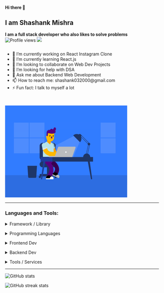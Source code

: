 <h4> Hi there 👋 </h4>
<h2>I am Shashank Mishra</h2>

<b>I am a full stack developer who also likes to solve problems</b>
![Profile views](https://gpvc.arturio.dev/Shashank03200)
![](https://www.codechef.com/users/sm_03200/)

<div style="display:grid;grid-template-columns: repeat(auto-fill, 400px);grid-gap:30px ">
    <ul>
        <li>🔭 I’m currently working on React Instagram Clone</li>
        <li>🌱 I’m currently learning React.js</li>
        <li>👯 I’m looking to collaborate on Web Dev Projects</li>
        <li>🤔 I’m looking for help with DSA</li>
        <li>💬 Ask me about Backend Web Development</li>
        <li>📫 How to reach me: shashank032000@gmail.com</li>
        <li>⚡ Fun fact: I talk to myself a lot</li>
    </ul>
    <div>
    <img src="/working.gif" width="400" height"280"> 

</div>

</div>

<hr>

<h3 align="left">Languages and Tools:</h3>

<p align="left"> 
    <details>
        <summary style="cursor:pointer">Framework / Library</summary>
        <div style="margin:10px 30px;display:flex;justify-content:space-around">
           <a href="https://reactjs.org/" target="_blank" rel="noreferrer"> <img src="https://raw.githubusercontent.com/devicons/devicon/master/icons/react/react-original-wordmark.svg" alt="react" width="40" height="40"/> </a> <a href="https://redux.js.org" target="_blank" rel="noreferrer"> <img src="https://raw.githubusercontent.com/devicons/devicon/master/icons/redux/redux-original.svg" alt="redux" width="40" height="40"/> </a>
           <a href="https://tailwindcss.com/" target="_blank" rel="noreferrer"> <img src="https://raw.githubusercontent.com/devicons/devicon/2ae2a900d2f041da66e950e4d48052658d850630/icons/tailwindcss/tailwindcss-original-wordmark.svg" alt="python" width="40" height="40"/> </a>
            </p>
        </div>
    </details>

</p>

<p align="left"> 
    <details>
        <summary style="cursor:pointer">Programming Languages</summary>
        <div style="margin:10px 30px;display:flex;justify-content:space-around">
            <a href="https://www.cprogramming.com/" target="_blank" rel="noreferrer"> <img src="https://raw.githubusercontent.com/devicons/devicon/master/icons/c/c-original.svg" alt="c" width="40" height="40"/> </a>
            <a href="https://www.w3schools.com/cpp/" target="_blank" rel="noreferrer"> <img src="https://raw.githubusercontent.com/devicons/devicon/master/icons/cplusplus/cplusplus-original.svg" alt="cplusplus" width="40" height="40"/> </a>
            <a href="https://www.python.org" target="_blank" rel="noreferrer"> <img src="https://raw.githubusercontent.com/devicons/devicon/master/icons/python/python-original.svg" alt="python" width="40" height="40"/> </a>
            </p>
        </div>
    </details>

</p>

<p align="left"> 
    <details>
        <summary style="cursor:pointer">Frontend Dev</summary>
        <div style="margin:10px 30px;display:flex;justify-content:space-around">
            <a href="https://www.w3.org/html/" target="_blank" rel="noreferrer"> <img src="https://raw.githubusercontent.com/devicons/devicon/master/icons/html5/html5-original-wordmark.svg" alt="html5" width="40" height="40"/> </a> <a href="https://developer.mozilla.org/en-US/docs/Web/JavaScript" target="_blank" rel="noreferrer"> <img src="https://raw.githubusercontent.com/devicons/devicon/master/icons/javascript/javascript-original.svg" alt="javascript" width="40" height="40"/> </a>
            <a href="https://www.w3schools.com/css/" target="_blank" rel="noreferrer"> <img src="https://raw.githubusercontent.com/devicons/devicon/master/icons/css3/css3-original-wordmark.svg" alt="css3" width="40" height="40"/> </a> 
            <a href="https://getbootstrap.com" target="_blank" rel="noreferrer"> <img src="https://raw.githubusercontent.com/devicons/devicon/master/icons/bootstrap/bootstrap-plain-wordmark.svg" alt="bootstrap" width="40" height="40"/> </a>
        </div>
    </details>

</p>

<p align="left"> 
    <details>
        <summary style="cursor:pointer">Backend Dev</summary>
        <div style="margin:10px 30px;display:flex;justify-content:space-around">
           <a href="https://expressjs.com" target="_blank" rel="noreferrer"> <img src="https://raw.githubusercontent.com/devicons/devicon/master/icons/express/express-original-wordmark.svg" alt="express" width="40" height="40"/> </a> 
           <a href="https://www.mongodb.com/" target="_blank" rel="noreferrer"> <img src="https://raw.githubusercontent.com/devicons/devicon/master/icons/mongodb/mongodb-original-wordmark.svg" alt="mongodb" width="40" height="40"/> </a>
           <a href="https://nodejs.org" target="_blank" rel="noreferrer"> <img src="https://raw.githubusercontent.com/devicons/devicon/master/icons/nodejs/nodejs-original-wordmark.svg" alt="nodejs" width="40" height="40"/> </a>
           <a href="" target="_blank">
            <img src="https://raw.githubusercontent.com/devicons/devicon/2ae2a900d2f041da66e950e4d48052658d850630/icons/redis/redis-original.svg" width="40" height="40" alt="redis">
           </a>
        </div>
    </details>

</p>

<p align="left"> 
    <details>
    <summary style="cursor:pointer">Tools / Services</summary>
    <div style="margin:10px 30px;display:flex;justify-content:space-around">
    <a href="https://code.visualstudio.com/" target="_blank" rel="noreferrer"> <img src="https://raw.githubusercontent.com/devicons/devicon/2ae2a900d2f041da66e950e4d48052658d850630/icons/vscode/vscode-original.svg" alt="vscode" width="40" height="40"/> 
        </a> 
    <a href="https://firebase.google.com/" target="_blank" rel="noreferrer"> <img src="https://www.vectorlogo.zone/logos/firebase/firebase-icon.svg" alt="firebase" width="40" height="40"/> </a> <a href="https://git-scm.com/" target="_blank" rel="noreferrer"> <img src="https://www.vectorlogo.zone/logos/git-scm/git-scm-icon.svg" alt="git" width="40" height="40"/> </a>
    <a href="https://postman.com" target="_blank" rel="noreferrer"> <img src="https://www.vectorlogo.zone/logos/getpostman/getpostman-icon.svg" alt="postman" width="40" height="40"/> </a>
    </div>
    </details>
</p>

<hr>

![GitHub stats](https://github-readme-stats.vercel.app/api?username=Shashank03200&show_icons=true&theme=dark)

![GitHub streak stats](https://github-readme-streak-stats.herokuapp.com/?user=Shashank03200)
